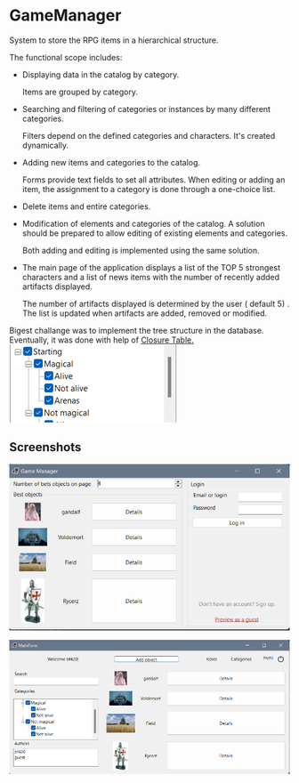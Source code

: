 # GameManager
System to store the RPG items in a hierarchical structure. 

The functional scope includes: 
- Displaying data in the catalog by category.

    Items are grouped by category. 
    
- Searching and filtering of categories or instances by many different categories. 

    Filters depend on the defined categories and characters. It's created dynamically.  
    
- Adding new items and categories to the catalog. 

    Forms provide text fields to set all attributes. When editing or adding an item, the assignment to a category is done through a one-choice list.
    
- Delete items and entire categories. 
    
- Modification of elements and categories of the catalog. A solution should be prepared to allow editing of existing elements and categories.  

    Both adding and editing is implemented using the same solution. 
- The main page of the application displays a list of the TOP 5 strongest characters and a list of news items with the number of recently added artifacts displayed. 

    The number of artifacts displayed is determined by the user ( default 5) . The list is updated when artifacts are added, removed or modified. 
    
Bigest challange was to implement the tree structure in the database. Eventually, it was done with help of [Closure Table.](https://www.red-gate.com/simple-talk/databases/sql-server/t-sql-programming-sql-server/sql-server-closure-tables/) 
<br>
![Tree Structure](https://github.com/bartekf4/GameManager/blob/master/GameManager/Images/categories.png)


## Screenshots

![Welcome Window](https://github.com/bartekf4/GameManager/blob/master/GameManager/Images/welcome.png)

![Main Window](https://github.com/bartekf4/GameManager/blob/master/GameManager/Images/main.png)
